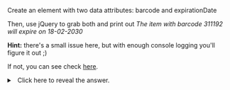 
Create an element with two data attributes: barcode and expirationDate

Then, use jQuery to grab both and print out _The item with barcode 311192 will expire on 18-02-2030_

  

**Hint:** there's a small issue here, but with enough console logging you'll figure it out ;)

  

If not, you can see check [here](https://codepen.io/ElevationPen/pen/PvgVXd?editors=1010).

  
<details><summary>
  Click here to reveal the answer.
</summary>

Read [here](https://stackoverflow.com/questions/20985204/does-jquery-internally-convert-html5-data-attribute-keys-to-lowercase) to go in depth about the issue, but the gist of it is that when we use data() the way we do, it will lowercase the data attribute for us.

</details>
